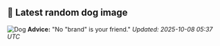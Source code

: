 ## 🐶 Latest random dog image
![Dog](https://images.dog.ceo/breeds/havanese/00100trPORTRAIT_00100_BURST20191030212452971_COVER.jpg)
**Advice:** "No "brand" is your friend."
*Updated: 2025-10-08 05:37 UTC*
